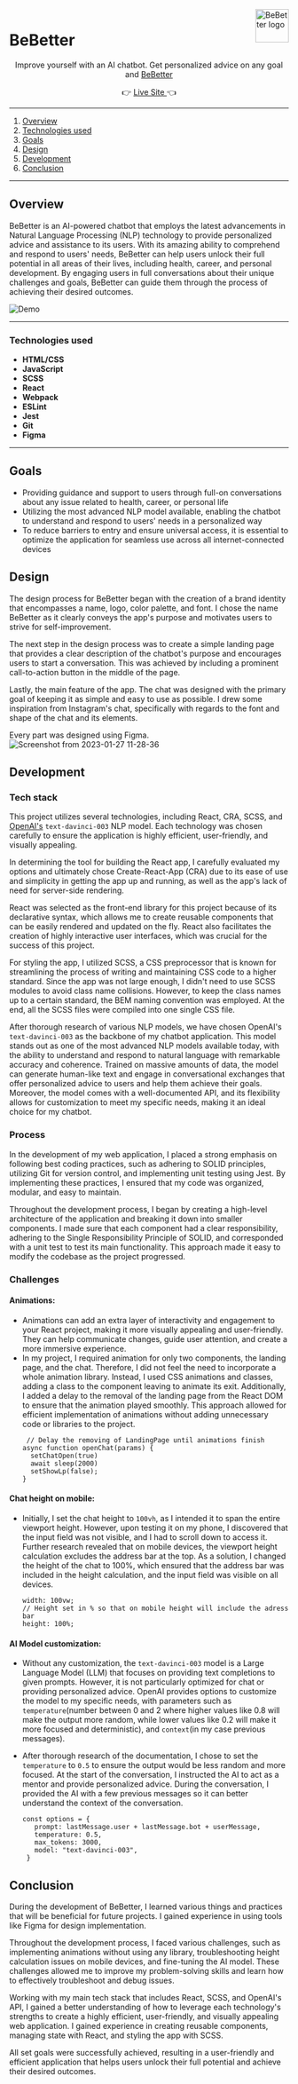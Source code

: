 
<a  href="https://bebetter.chat/">
<img  src="https://user-images.githubusercontent.com/67468836/215106830-7e9d2567-7fa8-44a2-a4d1-6d1ef857abed.png"  alt="BeBetter logo"  title="BeBetter"  align="right"  height="60"  />
</a>

# BeBetter 

<p align="center">Improve yourself with an AI chatbot. Get personalized advice on any goal and <a href="https://bebetter.chat/">BeBetter</a></p>

<p align="center">&#128073 <a href="https://bebetter.chat/">Live Site </a>&#128072</p>

---

1. [Overview](#overview)
2. [Technologies used](#technologies-used)
3. [Goals](#goals)
4. [Design](#design)
5. [Development](#development)
6. [Conclusion](#conclusion)
---

## Overview

BeBetter is an AI-powered chatbot that employs the latest advancements in Natural Language Processing (NLP) technology to provide personalized advice and assistance to its users. With its amazing ability to comprehend and respond to users' needs, BeBetter can help users unlock their full potential in all areas of their lives, including health, career, and personal development. By engaging users in full conversations about their unique challenges and goals, BeBetter can guide them through the process of achieving their desired outcomes.

![Demo](https://user-images.githubusercontent.com/67468836/215121016-7e04ece9-5f92-47c3-9832-84472eaf859b.png)

---

### Technologies used
 - __HTML/CSS__
 - __JavaScript__
 - __SCSS__
 - __React__
 - __Webpack__
 - __ESLint__
 - __Jest__
 - __Git__
 - __Figma__

--- 

## Goals

- Providing guidance and support to users through full-on conversations about any issue related to health, career, or personal life
- Utilizing the most advanced NLP model available, enabling the chatbot to understand and respond to users' needs in a personalized way
- To reduce barriers to entry and ensure universal access, it is essential to optimize the application for seamless use across all internet-connected devices

## Design

The design process for BeBetter began with the creation of a brand identity that encompasses a name, logo, color palette, and font. I chose the name BeBetter as it clearly conveys the app's purpose and motivates users to strive for self-improvement.

The next step in the design process was to create a simple landing page that provides a clear description of the chatbot's purpose and encourages users to start a conversation. This was achieved by including a prominent call-to-action button in the middle of the page.

Lastly, the main feature of the app. The chat was designed with the primary goal of keeping it as simple and easy to use as possible. I drew some inspiration from Instagram's chat, specifically with regards to the font and shape of the chat and its elements.

Every part was designed using Figma.
![Screenshot from 2023-01-27 11-28-36](https://user-images.githubusercontent.com/67468836/215287189-532276a7-23f5-4f33-8158-73a338ac37f7.png)

## Development

### Tech stack

This project utilizes several technologies, including React, CRA, SCSS, and [OpenAI's](https://openai.com/) `text-davinci-003` NLP model. Each technology was chosen carefully to ensure the application is highly efficient, user-friendly, and visually appealing.

In determining the tool for building the React app, I carefully evaluated my options and ultimately chose Create-React-App (CRA) due to its ease of use and simplicity in getting the app up and running, as well as the app's lack of need for server-side rendering.

React was selected as the front-end library for this project because of its declarative syntax, which allows me to create reusable components that can be easily rendered and updated on the fly. React also facilitates the creation of highly interactive user interfaces, which was crucial for the success of this project.

For styling the app, I utilized SCSS, a CSS preprocessor that is known for streamlining the process of writing and maintaining CSS code to a higher standard. Since the app was not large enough, I didn't need to use SCSS modules to avoid class name collisions. However, to keep the class names up to a certain standard, the BEM naming convention was employed. At the end, all the SCSS files were compiled into one single CSS file.

After thorough research of various NLP models, we have chosen OpenAI's `text-davinci-003` as the backbone of my chatbot application. This model stands out as one of the most advanced NLP models available today, with the ability to understand and respond to natural language with remarkable accuracy and coherence. Trained on massive amounts of data, the model can generate human-like text and engage in conversational exchanges that offer personalized advice to users and help them achieve their goals. Moreover, the model comes with a well-documented API, and its flexibility allows for customization to meet my specific needs, making it an ideal choice for my chatbot.

### Process

In the development of my web application, I placed a strong emphasis on following best coding practices, such as adhering to SOLID principles, utilizing Git for version control, and implementing unit testing using Jest. By implementing these practices, I ensured that my code was organized, modular, and easy to maintain.

Throughout the development process, I began by creating a high-level architecture of the application and breaking it down into smaller components. I made sure that each component had a clear responsibility, adhering to the Single Responsibility Principle of SOLID, and corresponded with a unit test to test its main functionality. This approach made it easy to modify the codebase as the project progressed.

### Challenges

#### **Animations:**

- Animations can add an extra layer of interactivity and engagement to your React project, making it more visually appealing and user-friendly. They can help communicate changes, guide user attention, and create a more immersive experience.
- In my project, I required animation for only two components, the landing page, and the chat. Therefore, I did not feel the need to incorporate a whole animation library. Instead, I used CSS animations and classes, adding a class to the component leaving to animate its exit. Additionally, I added a delay to the removal of the landing page from the React DOM to ensure that the animation played smoothly. This approach allowed for efficient implementation of animations without adding unnecessary code or libraries to the project.
  ```
   // Delay the removing of LandingPage until animations finish
  async function openChat(params) {
    setChatOpen(true)
    await sleep(2000)
    setShowLp(false);
  }
  ```

#### **Chat height on mobile:**

- Initially, I set the chat height to `100vh`, as I intended it to span the entire viewport height. However, upon testing it on my phone, I discovered that the input field was not visible, and I had to scroll down to access it. Further research revealed that on mobile devices, the viewport height calculation excludes the address bar at the top. As a solution, I changed the height of the chat to 100%, which ensured that the address bar was included in the height calculation, and the input field was visible on all devices.

  ```
  width: 100vw;
  // Height set in % so that on mobile height will include the adress bar
  height: 100%;
  ```

#### **AI Model customization:**

- Without any customization, the `text-davinci-003` model is a Large Language Model (LLM) that focuses on providing text completions to given prompts. However, it is not particularly optimized for chat or providing personalized advice. OpenAI provides options to customize the model to my specific needs, with parameters such as `temperature`(number between 0 and 2 where higher values like 0.8 will make the output more random, while lower values like 0.2 will make it more focused and deterministic), and `context`(in my case previous messages).
- After thorough research of the documentation, I chose to set the `temperature` to `0.5` to ensure the output would be less random and more focused. At the start of the conversation, I instructed the AI to act as a mentor and provide personalized advice. During the conversation, I provided the AI with a few previous messages so it can better understand the context of the conversation.

  ```
  const options = {
     prompt: lastMessage.user + lastMessage.bot + userMessage,
     temperature: 0.5,
     max_tokens: 3000,
     model: "text-davinci-003",
   }
  ```

## Conclusion

During the development of BeBetter, I learned various things and practices that will be beneficial for future projects. I gained experience in using tools like Figma for design implementation.

Throughout the development process, I faced various challenges, such as implementing animations without using any library, troubleshooting height calculation issues on mobile devices, and fine-tuning the AI model. These challenges allowed me to improve my problem-solving skills and learn how to effectively troubleshoot and debug issues.

Working with my main tech stack that includes React, SCSS, and OpenAI's API, I gained a better understanding of how to leverage each technology's strengths to create a highly efficient, user-friendly, and visually appealing web application. I gained experience in creating reusable components, managing state with React, and styling the app with SCSS.

All set goals were successfully achieved, resulting in a user-friendly and efficient application that helps users unlock their full potential and achieve their desired outcomes.
